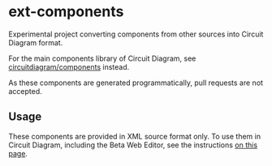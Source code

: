 ext-components
==============

Experimental project converting components from other sources into Circuit Diagram
format.

For the main components library of Circuit Diagram, see
[circuitdiagram/components](https://github.com/circuitdiagram/components) instead.

As these components are generated programmatically, pull requests are not accepted.

## Usage

These components are provided in XML source format only. To use them in Circuit Diagram,
including the Beta Web Editor, see the instructions
[on this page](https://www.circuit-diagram.org/docs/components/finishing).
